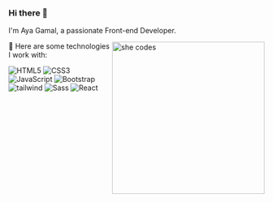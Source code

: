 ### Hi there 👋

I'm Aya Gamal, a passionate Front-end Developer.
    
<img align="right" width="300" height="300" src="https://media2.giphy.com/media/Ho8klqe5oPLa8g6BNe/giphy.gif?cid=ecf05e47q6y5haokes791q1kdh172oafb5vm8h25gntzn2fd&ep=v1_gifs_related&rid=giphy.gif&ct=g" alt="she codes" />

🚀 Here are some technologies I work with:

![HTML5](https://img.shields.io/badge/-HTML5-%23E44D27?style=flat-square&logo=html5&logoColor=ffffff)
![CSS3](https://img.shields.io/badge/-CSS3-%231572B6?style=flat-square&logo=css3)
![JavaScript](https://img.shields.io/badge/-JavaScript-black?style=flat-square&logo=javascript)
![Bootstrap](https://img.shields.io/badge/-Bootstrap-563D7C?style=flat-square&logo=Bootstrap)
![tailwind](https://img.shields.io/badge/-tailwindcss-15b4c1?style=flat-square&logo=tailwindcss&logoColor=ffffff)
![Sass](https://img.shields.io/badge/-Sass-%23CC6699?style=flat-square&logo=sass&logoColor=ffffff)
![React](https://img.shields.io/badge/React-blue?style=flat-square&logo=react)

<!--
**ayagamal1994/ayagamal1994** is a ✨ _special_ ✨ repository because its `README.md` (this file) appears on your GitHub profile.

Here are some ideas to get you started:

- 🔭 I’m currently working on ...
- 🌱 I’m currently learning ...
- 👯 I’m looking to collaborate on ...
- 🤔 I’m looking for help with ...
- 💬 Ask me about ...
- 📫 How to reach me: ...
- 😄 Pronouns: ...
- ⚡ Fun fact: ...
-->
